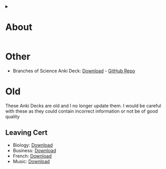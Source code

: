 <details>
    <summary><h1>About</h1></summary>
    <p>This is my collection of Anki Decks that I have created. Each entry will have a link to download the latest version and a link to visit that Anki Deck's GitHub Repo, where the CSV file(s) made to create the Anki Deck is, as well as the note type code and media files for the Anki Deck. The repo will also contain links to the resources I used to make the Anki Deck. I release the Anki Deck in .apkg form using GitHub Releases</p>
</details>

<!--# (Human) Languages

# Computing

## Keyboard Shortcuts
-->
# Other

- Branches of Science Anki Deck: [Download](https://github.com/cutthroat78/Branches-of-Science-Anki-Deck/releases/latest/download/Branches-of-Science.apkg) - [GitHub Repo](https://github.com/cutthroat78/Branches-of-Science-Anki-Deck)

# Old

These Anki Decks are old and I no longer update them. I would be careful with these as they could contain incorrect information or not be of good quality

## Leaving Cert

- Biology: [Download](https://cutthroat78.github.io/Leaving-Cert-Notes/anki/biology.apkg)
- Business: [Download](https://cutthroat78.github.io/Leaving-Cert-Notes/anki/business.apkg)
- French: [Download](https://cutthroat78.github.io/Leaving-Cert-Notes/anki/french.apkg)
- Music: [Download](https://cutthroat78.github.io/Leaving-Cert-Notes/anki/music.apkg)

